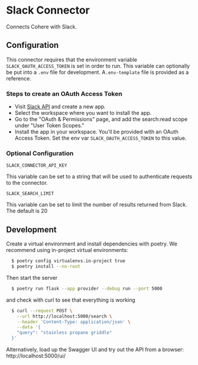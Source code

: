 # Slack Connector

Connects Cohere with Slack.

## Configuration

This connector requires that the environment variable `SLACK_OAUTH_ACCESS_TOKEN` is set in order to run. This variable
can optionally be put into a `.env` file for development.
A`.env-template` file is provided as a reference.

### Steps to create an OAuth Access Token

- Visit [Slack API](https://api.slack.com/apps) and create a new app.
- Select the workspace where you want to install the app.
- Go to the "OAuth & Permissions" page, and add the search:read scope under "User Token Scopes."
- Install the app in your workspace.
  You'll be provided with an OAuth Access Token. Set the env var `SLACK_OAUTH_ACCESS_TOKEN` to this value.

### Optional Configuration

```
SLACK_CONNECTOR_API_KEY
```

This variable can be set to a string that will be used to authenticate requests to the connector.

```
SLACK_SEARCH_LIMIT
```

This variable can be set to limit the number of results returned from Slack. The default is 20

## Development

Create a virtual environment and install dependencies with poetry. We recommend using in-project virtual environments:

```bash
  $ poetry config virtualenvs.in-project true
  $ poetry install --no-root
```

Then start the server

```bash
  $ poetry run flask --app provider --debug run --port 5000
```

and check with curl to see that everything is working

```bash
  $ curl --request POST \
    --url http://localhost:5000/search \
    --header 'Content-Type: application/json' \
    --data '{
    "query": "stainless propane griddle"
  }'
```

Alternatively, load up the Swagger UI and try out the API from a browser: http://localhost:5000/ui/
